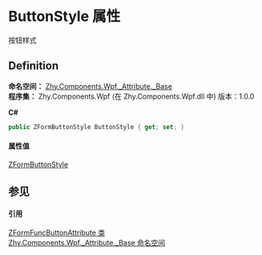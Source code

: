# ButtonStyle 属性


按钮样式



## Definition
**命名空间：** <a href="N_Zhy_Components_Wpf__Attribute__Base">Zhy.Components.Wpf._Attribute._Base</a>  
**程序集：** Zhy.Components.Wpf (在 Zhy.Components.Wpf.dll 中) 版本：1.0.0

**C#**
``` C#
public ZFormButtonStyle ButtonStyle { get; set; }
```



#### 属性值
<a href="T_Zhy_Components_Wpf__Enum_ZFormButtonStyle">ZFormButtonStyle</a>

## 参见


#### 引用
<a href="T_Zhy_Components_Wpf__Attribute__Base_ZFormFuncButtonAttribute">ZFormFuncButtonAttribute 类</a>  
<a href="N_Zhy_Components_Wpf__Attribute__Base">Zhy.Components.Wpf._Attribute._Base 命名空间</a>  
